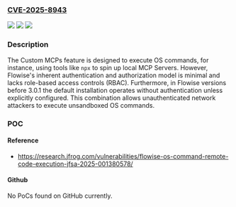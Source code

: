 ### [CVE-2025-8943](https://cve.mitre.org/cgi-bin/cvename.cgi?name=CVE-2025-8943)
![](https://img.shields.io/static/v1?label=Product&message=null&color=blue)
![](https://img.shields.io/static/v1?label=Version&message=0%20&color=brightgreen)
![](https://img.shields.io/static/v1?label=Vulnerability&message=n%2Fa&color=blue)

### Description

The Custom MCPs feature is designed to execute OS commands, for instance, using tools like `npx` to spin up local MCP Servers. However, Flowise's inherent authentication and authorization model is minimal and lacks role-based access controls (RBAC). Furthermore, in Flowise versions before 3.0.1 the default installation operates without authentication unless explicitly configured. This combination allows unauthenticated network attackers to execute unsandboxed OS commands.

### POC

#### Reference
- https://research.jfrog.com/vulnerabilities/flowise-os-command-remote-code-execution-jfsa-2025-001380578/

#### Github
No PoCs found on GitHub currently.

